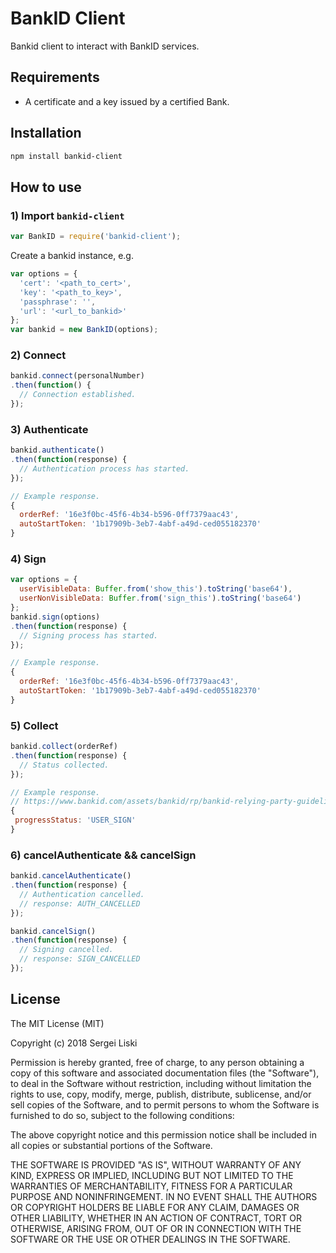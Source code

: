 BankID Client
=============================
Bankid client to interact with BankID services.

## Requirements

- A certificate and a key issued by a certified Bank.

Installation
------------

```bash
npm install bankid-client
```

How to use
----------

### 1) Import `bankid-client`

```js
var BankID = require('bankid-client');
```

Create a bankid instance, e.g.

```js
var options = {
  'cert': '<path_to_cert>',
  'key': '<path_to_key>',
  'passphrase': '',
  'url': '<url_to_bankid>'
};
var bankid = new BankID(options);
```

### 2) Connect
```js
bankid.connect(personalNumber)
.then(function() {
  // Connection established.
});
```

### 3) Authenticate

```js
bankid.authenticate()
.then(function(response) {
  // Authentication process has started.
});

// Example response.
{ 
  orderRef: '16e3f0bc-45f6-4b34-b596-0ff7379aac43',
  autoStartToken: '1b17909b-3eb7-4abf-a49d-ced055182370' 
}
```

### 4) Sign

```js
var options = {
  userVisibleData: Buffer.from('show_this').toString('base64'),
  userNonVisibleData: Buffer.from('sign_this').toString('base64')
};
bankid.sign(options)
.then(function(response) {
  // Signing process has started.
});

// Example response.
{ 
  orderRef: '16e3f0bc-45f6-4b34-b596-0ff7379aac43',
  autoStartToken: '1b17909b-3eb7-4abf-a49d-ced055182370' 
}
```

### 5) Collect
```js
bankid.collect(orderRef)
.then(function(response) {
  // Status collected.
});

// Example response.
// https://www.bankid.com/assets/bankid/rp/bankid-relying-party-guidelines-v2.16.pdf
{
 progressStatus: 'USER_SIGN'
}
```

### 6) cancelAuthenticate && cancelSign
```js
bankid.cancelAuthenticate()
.then(function(response) {
  // Authentication cancelled.
  // response: AUTH_CANCELLED
});

bankid.cancelSign()
.then(function(response) {
  // Signing cancelled.
  // response: SIGN_CANCELLED
});
```

License
-------

The MIT License (MIT)

Copyright (c) 2018 Sergei Liski

Permission is hereby granted, free of charge, to any person obtaining a copy
of this software and associated documentation files (the "Software"), to deal
in the Software without restriction, including without limitation the rights
to use, copy, modify, merge, publish, distribute, sublicense, and/or sell
copies of the Software, and to permit persons to whom the Software is
furnished to do so, subject to the following conditions:

The above copyright notice and this permission notice shall be included in all
copies or substantial portions of the Software.

THE SOFTWARE IS PROVIDED "AS IS", WITHOUT WARRANTY OF ANY KIND, EXPRESS OR
IMPLIED, INCLUDING BUT NOT LIMITED TO THE WARRANTIES OF MERCHANTABILITY,
FITNESS FOR A PARTICULAR PURPOSE AND NONINFRINGEMENT. IN NO EVENT SHALL THE
AUTHORS OR COPYRIGHT HOLDERS BE LIABLE FOR ANY CLAIM, DAMAGES OR OTHER
LIABILITY, WHETHER IN AN ACTION OF CONTRACT, TORT OR OTHERWISE, ARISING FROM,
OUT OF OR IN CONNECTION WITH THE SOFTWARE OR THE USE OR OTHER DEALINGS IN THE
SOFTWARE.